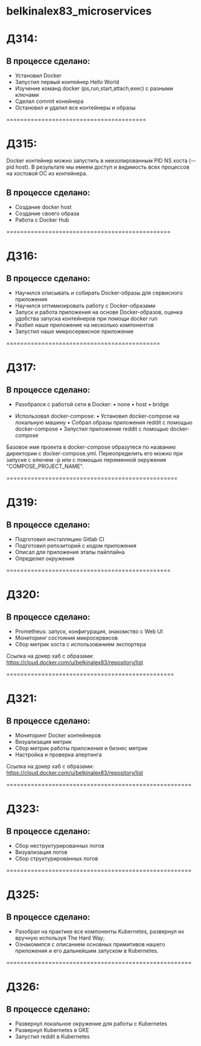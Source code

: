 # belkinalex83_microservices

# ДЗ14:

## В процессе сделано:
- Установил Docker
- Запуcтил первый контейнер Hello World
- Изучение команд docker (ps,run,start,attach,exec) с разными ключами
- Сделал commit конейнера
- Остановил и удалил все контейнеры и образы

========================================

# ДЗ15:

Docker контейнер можно запустить в неизолированным PID NS хоста (-- pid host). В результате мы имеем доступ и видимость всех процессов на хостовой ОС из контейнера.

## В процессе сделано:
- Создание docker host
- Создание своего образа
- Работа с Docker Hub

===============================================

# ДЗ16:

## В процессе сделано:
- Научился описывать и собирать Docker-образы для сервисного приложения
- Научился оптимизировать работу с Docker-образами
- Запуск и работа приложения на основе Docker-образов, оценка удобства запуска контейнеров при помощи docker run
- Разбил наше приложение на несколько компонентов
- Запустил наше микросервисное приложение

============================================

# ДЗ17:

## В процессе сделано:
- Разобрался с работой сети в Docker:
• none
• host
• bridge

- Использовал docker-compose:
• Установил docker-compose на локальную машину
• Собрал образы приложения reddit с помощью docker-compose
• Запустил приложение reddit с помощью docker-compose

Базовое имя проекта в docker-compose образутеся по названию директории с docker-compose.yml. Переопределить его можно при запуске с ключем -p или с помощью переменной окружения "COMPOSE_PROJECT_NAME".

=================================================

# ДЗ19:

## В процессе сделано:
- Подготовил инсталляцию Gitlab CI
- Подготовил репозиторий с кодом приложения
- Описал для приложения этапы пайплайна
- Определил окружения

===============================================

# ДЗ20:

## В процессе сделано:
- Prometheus: запуск, конфигурация, знакомство с Web UI
- Мониторинг состояния микросервисов
- Сбор метрик хоста с использованием экспортера

Ссылка на докер хаб с образами: https://cloud.docker.com/u/belkinalex83/repository/list

================================================

# ДЗ21:

## В процессе сделано:
- Мониторинг Docker контейнеров
- Визуализация метрик
- Сбор метрик работы приложения и бизнес метрик
- Настройка и проверка алертинга

Ссылка на докер хаб с образами: https://cloud.docker.com/u/belkinalex83/repository/list

=====================================================

# ДЗ23:

## В процессе сделано:
- Сбор неструктурированных логов
- Визуализация логов
- Сбор структурированных логов

=====================================================

# ДЗ25:

## В процессе сделано:
- Разобрал на практике все компоненты Kubernetes, развернул их вручную используя The Hard Way;
- Ознакомился с описанием основных примитивов нашего приложения и его дальнейшим запуском в Kubernetes.

=====================================================

# ДЗ26:

## В процессе сделано:
- Развернул локальное окружение для работы с Kubernetes
- Развернул Kubernetes в GKE
- Запустил reddit в Kubernetes
